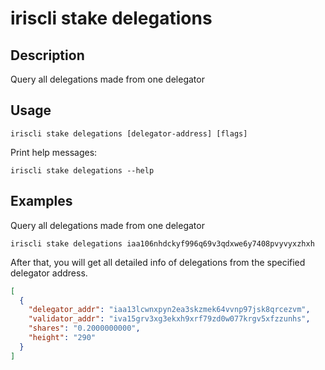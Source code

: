 # iriscli stake delegations

## Description

Query all delegations made from one delegator

## Usage

```
iriscli stake delegations [delegator-address] [flags]
```
Print help messages:
```
iriscli stake delegations --help
```

## Examples

Query all delegations made from one delegator
```
iriscli stake delegations iaa106nhdckyf996q69v3qdxwe6y7408pvyvyxzhxh
```

After that, you will get all detailed info of delegations from the specified delegator address.

```json
[
  {
    "delegator_addr": "iaa13lcwnxpyn2ea3skzmek64vvnp97jsk8qrcezvm",
    "validator_addr": "iva15grv3xg3ekxh9xrf79zd0w077krgv5xfzzunhs",
    "shares": "0.2000000000",
    "height": "290"
  }
]
```
